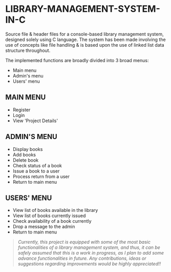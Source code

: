 #  LIBRARY-MANAGEMENT-SYSTEM-IN-C
Source file & header files for a console-based library management system, designed solely using C language. The system has been made involving the use of concepts like file handling & is based upon the use of linked list data structure throughout.

The implemented functions are broadly divided into 3 broad menus:
- Main menu
- Admin's menu
- Users' menu

## MAIN MENU
- Register
- Login
- View 'Project Details'

## ADMIN'S MENU
- Display books
- Add books
- Delete book
- Check status of a book
- Issue a book to a user
- Process return from a user
- Return to main menu

## USERS' MENU
- View list of books available in the library
- View list of books currently issued
- Check availability of a book currently
- Drop a message to the admin
- Return to main menu


> *Currently, this project is equipped with some of the most basic functionalities of a library management system, and thus, it can be safely assumed that this is a work in progress, as I plan to add some advance functionalities in future. Any contributions, ideas or suggestions regarding improvements would be highly appreciated!!*
